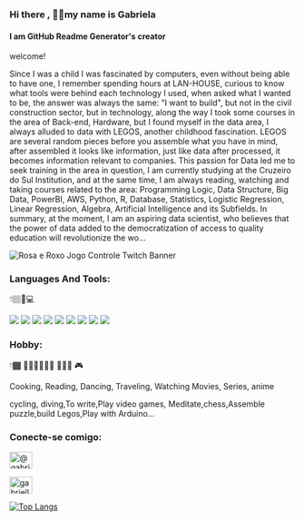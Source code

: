 ### Hi there , 👋🏾my name is Gabriela
#### I am GitHub Readme Generator's creator
welcome!

Since I was a child I was fascinated by computers, even without being able to have one, I remember spending hours at LAN-HOUSE, curious to know what tools were behind each technology I used, when asked what I wanted to be, the answer was always the same: "I want to build", but not in the civil construction sector, but in technology, along the way I took some courses in the area of ​​Back-end, Hardware, but I found myself in the data area, I always alluded to data with LEGOS, another childhood fascination. LEGOS are several random pieces before you assemble what you have in mind, after assembled it looks like information, just like data after processed, it becomes information relevant to companies. This passion for Data led me to seek training in the area in question, I am currently studying at the Cruzeiro do Sul Institution, and at the same time, I am always reading, watching and taking courses related to the area: Programming Logic, Data Structure, Big Data, PowerBI, AWS, Python, R, Database, Statistics, Logistic Regression, Linear Regression, Algebra, Artificial Intelligence and its Subfields. In summary, at the moment, I am an aspiring data scientist, who believes that the power of data added to the democratization of access to quality education will revolutionize the wo...




  

  ![Rosa e Roxo Jogo Controle Twitch Banner](https://user-images.githubusercontent.com/89526250/150660542-7b36a413-0b92-4875-86c9-d75f4236c8dd.png)

  
  
  
  
  
<h3 align="left">Languages And Tools:</h3>   👇🏽🔧💻
  
  
  
  
  <img src="https://img.shields.io/badge/Python-FFD43B?style=for-the-badge&logo=python&logoColor=darkgreen" />  <img src="https://img.shields.io/badge/SQLite-07405E?style=for-the-badge&logo=sqlite&logoColor=white" />   <img src="https://img.shields.io/badge/RStudio-75AADB?style=for-the-badge&logo=RStudio&logoColor=white" />   <img src="https://img.shields.io/badge/Kotlin-0095D5?style=for-the-badge&logo=kotlin&logoColor=white" />   <img src="https://img.shields.io/badge/MariaDB-003545?style=for-the-badge&logo=mariadb&logoColor=white" />    <img src="https://img.shields.io/badge/SQLite-07405E?style=for-the-badge&logo=sqlite&logoColor=white" />   <img src="https://img.shields.io/badge/Pandas-2C2D72?style=for-the-badge&logo=pandas&logoColor=white" />    <img src="https://img.shields.io/badge/Numpy-777BB4?style=for-the-badge&logo=numpy&logoColor=white" />    <img src="https://img.shields.io/badge/TensorFlow-FF6F00?style=for-the-badge&logo=TensorFlow&logoColor=white" />   







 <h3 align="left">Hobby:</h3> 👇🏾 🏊🏾‍♀️🧘🏾‍♀️ 🚵🏾‍♀️ 🎮



Cooking, Reading, Dancing, Traveling, Watching Movies, Series, 
anime

cycling, diving,To write,Play video games, Meditate,chess,Assemble puzzle,build Legos,Play with Arduino...















<h3 align="left">Conecte-se comigo:</h3>

                 
                 
                 
<a href="https://medium.com/@gabriellareboucas6" target="blank"><img align= "center" src="https://raw.githubusercontent.com/rahuldkjain/github-profile-readme-generator/master/src/images/icons/Social/medium.svg" alt="@gabriellareboucas6" height="30 " width="40" /></a>
</p>

<p align="left">
<a href="https://www.hackerrank.com/gabriellarebouc1" target="blank"><img align ="center" src="https://raw.githubusercontent.com/rahuldkjain/github-profile-readme-generator/master/src/images/icons/Social/hackerrank.svg" alt="gabriellarebouc1" height="30 " width="40" /></a>
</p>
    
     
     

        

[![Top Langs](https://github-readme-stats.vercel.app/api/top-langs/?username=Gabrielasants7)](https://github.com/anuraghazra/github-readme-stats)                        



